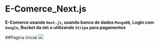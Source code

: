 # E-Comerce_Next.js
**E-Comerce usando `Next.js`, usando banco de dados `MongoDB`, Login com `Google`, Bucket da `AWS` e utilizando `Stripe` para pagamentos**


##Pagina Inicial
![](https://i.imgur.com/tuYgVyN.png)

